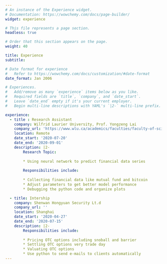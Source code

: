 ```yaml
---
# An instance of the Experience widget.
# Documentation: https://wowchemy.com/docs/page-builder/
widget: experience

# This file represents a page section.
headless: true

# Order that this section appears on the page.
weight: 40

title: Experience
subtitle:

# Date format for experience
#   Refer to https://wowchemy.com/docs/customization/#date-format
date_format: Jan 2006

# Experiences.
#   Add/remove as many `experience` items below as you like.
#   Required fields are `title`, `company`, and `date_start`.
#   Leave `date_end` empty if it's your current employer.
#   Begin multi-line descriptions with YAML's `|2-` multi-line prefix.

experience:
  - title : Research Assistant
    company: Wilfrid Laurier University, Prof. Yongzeng Lai
    company_url: 'https://www.wlu.ca/academics/faculties/faculty-of-science/faculty-profiles/yongzeng-lai/index.html'
    location: Remote
    date_start: '2020-07-20'
    date_end: '2020-09-01'
    description: |2-
        Research Topic:
        
        * Using neural network to predict financial data series
        
        Responsibilities include:
        
        * Collecting financial data like mutual fund and bitcoin
        * Adjust parameters to get better model performance
        * Debugging the python code and organize plots

  - title: Intership
    company: Shenwan Hongyuan Security Lt.d
    company_url: ''
    location: Shanghai
    date_start: '2020-04-27'
    date_end: '2020-07-15'
    description: |2-
        Responsibilities include:
        
        * Pricing OTC options including snoball and barrier
        * Settling OTC options very trade day
        * Valuating OTC options
        * Use python to send e-mails to clients automatically
---
```

